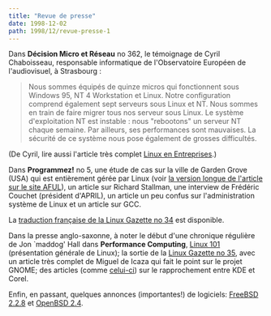```yaml
---
title: "Revue de presse"
date: 1998-12-02
path: 1998/12/revue-presse-1
---
```


<P>
Dans <B>Décision Micro et Réseau</B> no 362, le témoignage de Cyril
Chaboisseau, responsable informatique de l'Observatoire Européen de
l'audiovisuel, à Strasbourg :
</P>

<BLOCKQUOTE>
Nous sommes équipés de quinze micros qui fonctionnent sous Windows 95, NT
4 Workstation et Linux. Notre configuration comprend également sept serveurs
sous Linux et NT. Nous sommes en train de faire migrer tous nos serveur sous
Linux. Le système d'exploitation NT est instable : nous "rebootons" un
serveur NT chaque semaine. Par ailleurs, ses performances sont mauvaises. La
sécurité de ce système nous pose également de grosses difficultés.
</BLOCKQUOTE>
<P>
(De Cyril, lire aussi l'article très complet <A HREF="http://tux.u-strasbg.fr/articles/linbusiness.html">Linux en
Entreprises</A>.)
</P>

<P>
Dans <B>Programmez!</B> no 5, une étude de cas sur la ville de
Garden Grove (USA) qui est entièrement gérée par Linux (voir <A HREF="http://www.aful.org/publi/articles/garden-grove.html">la version
longue de l'article sur le site AFUL</A>), un article sur Richard
Stallman, une interview de Frédéric Couchet (président d'APRIL),
un article un peu confus sur l'administration système de Linux et un
article sur GCC.
</P>

<P>
La <A HREF="http://www.linux-france.com/article/lgazette/issue-34/lg-34-fr.html">traduction française de la Linux Gazette no 34</A> est disponible.
</P>

<P>
Dans la presse anglo-saxonne, à noter le début d'une chronique
régulière de Jon `maddog' Hall dans <B>Performance Computing</B>,
<A HREF="http://www.performancecomputing.com/columns/penguin/9901.shtml">Linux 101</A> (présentation générale de Linux);
la sortie de la <A HREF="http://www.linuxgazette.com/issue35/lg_toc35.html">Linux Gazette no 35</A>, avec un article très complet de Miguel
de Icaza qui fait le point sur le projet GNOME;
des articles (comme <A HREF="http://www.techweb.com/wire/story/TWB19981130S0018">celui-ci</A>) sur le rapprochement entre KDE et Corel.
</P>

<P>
Enfin, en passant, quelques annonces (importantes!) de logiciels:
<A HREF="http://www.freebsd.org/">FreeBSD 2.2.8</A> et
<A HREF="http://www.openbsd.org/">OpenBSD 2.4</A>.
</P>


